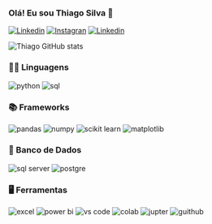 ### Olá! Eu sou Thiago Silva 👋
[![Linkedin](https://img.shields.io/badge/LinkedIn-0077B5?style=for-the-badge&logo=linkedin&logoColor=white)](www.linkedin.com/in/thiago-silva-adm)
[![Instagran](https://img.shields.io/badge/Instagram-E4405F?style=for-the-badge&logo=instagram&logoColor=white)](https://www.instagram.com/silvabthiago/)
[![Linkedin](https://img.shields.io/badge/website-000000?style=for-the-badge&logo=About.me&logoColor=white)](https://sites.google.com/view/portifliothiagosilva/in%C3%ADcio)

![Thiago GitHub stats](https://github-readme-stats.vercel.app/api?username=thiagobsd&show_icons=true&theme=dracula)

### 👨‍💻 Linguagens
<div style="display: inline_block">
  <img align="center" alt="python" src="https://camo.githubusercontent.com/28ef82bb0a603a3d2d131147e3620a2bae8c9f554df396638d39f58ded08b5ad/68747470733a2f2f696d672e736869656c64732e696f2f62616467652f507974686f6e2532302d2532333134333534432e7376673f6c6f676f3d707974686f6e266c6f676f436f6c6f723d7768697465" />
   <img align="center" alt="sql" src="https://camo.githubusercontent.com/4fc3e80e4534b2f6ed65123c32cc8fb1c3cb4c4d31af550da0f017a999bac0fc/68747470733a2f2f696d672e736869656c64732e696f2f62616467652f53514c2532302d2532333032354538432e7376673f6c6f676f3d616d617a6f6e2d64796e616d6f6462266c6f676f436f6c6f723d7768697465" />
</div>

### 📚 Frameworks
<div style="display: inline_block">
  <img align="center" alt="pandas" src="https://camo.githubusercontent.com/f2ed6a7aba8efedc956ba7177218b213eae859447795830060e575acf76138fe/68747470733a2f2f696d672e736869656c64732e696f2f62616467652f50616e6461732532302d2532333135303435382e7376673f6c6f676f3d70616e646173266c6f676f436f6c6f723d7768697465" />
   <img align="center" alt="numpy" src="https://camo.githubusercontent.com/ca9447dfb8572463ea859136a0b33390ce8129c70f58c04c0bb3c8fbc786e574/68747470733a2f2f696d672e736869656c64732e696f2f62616467652f4e756d70792532302d2532333031333234332e7376673f6c6f676f3d6e756d7079266c6f676f436f6c6f723d7768697465" />
    <img align="center" alt="scikit learn" src="https://camo.githubusercontent.com/ad982f2868f66df00066e743ed24a8e085f9b3840ec6c6eaee85bc02f48f093c/68747470733a2f2f696d672e736869656c64732e696f2f62616467652f5363696b69745f4c6561726e2d6666666666662e7376673f6c6f676f3d7363696b69746c6561726e266c6f676f436f6c6f723d6f72616e6765" />
   <img align="center" alt="matplotlib" src="https://img.shields.io/badge/Matplotlib-%23ffffff.svg?style=for-the-badge&logo=Matplotlib&logoColor=black" />
</div>

### 💾  Banco de Dados
<div style="display: inline_block">
  <img align="center" alt="sql server" src="https://img.shields.io/badge/Microsoft%20SQL%20Server-CC2927?style=for-the-badge&logo=microsoft%20sql%20server&logoColor=white" />
   <img align="center" alt="postgre" src="https://img.shields.io/badge/postgres-%23316192.svg?style=for-the-badge&logo=postgresql&logoColor=white" />
</div>

### 🖥️  Ferramentas 
<div style="display: inline_block">
  <img align="center" alt="excel" src="https://img.shields.io/badge/Microsoft_Excel-217346?style=for-the-badge&logo=microsoft-excel&logoColor=white" />
  <img align="center" alt="power bi" src="https://img.shields.io/badge/power_bi-F2C811?style=for-the-badge&logo=powerbi&logoColor=black" />
  <img align="center" alt="vs code" src="https://img.shields.io/badge/Visual%20Studio%20Code-0078d7.svg?style=for-the-badge&logo=visual-studio-code&logoColor=white" />
  <img align="center" alt="colab" src="https://img.shields.io/badge/Colab-F9AB00?style=for-the-badge&logo=googlecolab&color=525252" />
  <img align="center" alt="jupter" src="https://img.shields.io/badge/Made%20with-Jupyter-orange?style=for-the-badge&logo=Jupyter" />
  <img align="center" alt="guithub" src="https://img.shields.io/badge/GitHub-100000?style=for-the-badge&logo=github&logoColor=white" />
</div>
